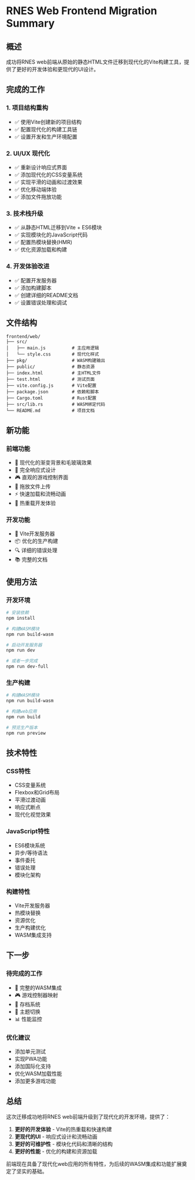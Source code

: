 # RNES Web Frontend Migration Summary

## 概述

成功将RNES web前端从原始的静态HTML文件迁移到现代化的Vite构建工具，提供了更好的开发体验和更现代的UI设计。

## 完成的工作

### 1. 项目结构重构
- ✅ 使用Vite创建新的项目结构
- ✅ 配置现代化的构建工具链
- ✅ 设置开发和生产环境配置

### 2. UI/UX 现代化
- ✅ 重新设计响应式界面
- ✅ 添加现代化的CSS变量系统
- ✅ 实现平滑的动画和过渡效果
- ✅ 优化移动端体验
- ✅ 添加文件拖放功能

### 3. 技术栈升级
- ✅ 从静态HTML迁移到Vite + ES6模块
- ✅ 实现模块化的JavaScript代码
- ✅ 配置热模块替换(HMR)
- ✅ 优化资源加载和构建

### 4. 开发体验改进
- ✅ 配置开发服务器
- ✅ 添加构建脚本
- ✅ 创建详细的README文档
- ✅ 设置错误处理和调试

## 文件结构

```
frontend/web/
├── src/
│   ├── main.js          # 主应用逻辑
│   └── style.css        # 现代化样式
├── pkg/                 # WASM构建输出
├── public/              # 静态资源
├── index.html           # 主HTML文件
├── test.html            # 测试页面
├── vite.config.js       # Vite配置
├── package.json         # 依赖和脚本
├── Cargo.toml           # Rust配置
├── src/lib.rs           # WASM绑定代码
└── README.md            # 项目文档
```

## 新功能

### 前端功能
- 🎨 现代化的渐变背景和毛玻璃效果
- 📱 完全响应式设计
- 🎮 直观的游戏控制界面
- 📁 拖放文件上传
- ⚡ 快速加载和流畅动画
- 🔧 热重载开发体验

### 开发功能
- 🚀 Vite开发服务器
- 📦 优化的生产构建
- 🔍 详细的错误处理
- 📚 完整的文档

## 使用方法

### 开发环境
```bash
# 安装依赖
npm install

# 构建WASM模块
npm run build-wasm

# 启动开发服务器
npm run dev

# 或者一步完成
npm run dev-full
```

### 生产构建
```bash
# 构建WASM模块
npm run build-wasm

# 构建web应用
npm run build

# 预览生产版本
npm run preview
```

## 技术特性

### CSS特性
- CSS变量系统
- Flexbox和Grid布局
- 平滑过渡动画
- 响应式断点
- 现代化视觉效果

### JavaScript特性
- ES6模块系统
- 异步/等待语法
- 事件委托
- 错误处理
- 模块化架构

### 构建特性
- Vite开发服务器
- 热模块替换
- 资源优化
- 生产构建优化
- WASM集成支持

## 下一步

### 待完成的工作
- 🔄 完整的WASM集成
- 🎮 游戏控制器映射
- 💾 存档系统
- 🎨 主题切换
- 📊 性能监控

### 优化建议
- 添加单元测试
- 实现PWA功能
- 添加国际化支持
- 优化WASM加载性能
- 添加更多游戏功能

## 总结

这次迁移成功地将RNES web前端升级到了现代化的开发环境，提供了：

1. **更好的开发体验** - Vite的热重载和快速构建
2. **更现代的UI** - 响应式设计和流畅动画
3. **更好的可维护性** - 模块化代码和清晰的结构
4. **更好的性能** - 优化的构建和资源加载

前端现在具备了现代化web应用的所有特性，为后续的WASM集成和功能扩展奠定了坚实的基础。
